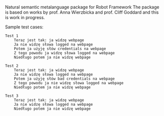 Natural semantic metalanguage package for Robot Framework
The package is based on works by prof. Anna Wierzbicka 
and prof. Cliff Goddard and this is work in progress.


Sample test cases:
```
Test 1
	Teraz jest tak: ja widzę webpage
	Ja nie widzę słowa logged na webpage
	Potem ja użyję słów credentials na webpage
	Z tego powodu ja widzę słowa logged na webpage
	Niedługo potem ja nie widzę webpage

Test 2
	Teraz jest tak: ja widzę webpage
	Ja nie widzę słowa logged na webpage
	Potem ja użyję słów bad credentials na webpage
	Z tego powodu ja nie widzę słowa logged na webpage
	Niedługo potem ja nie widzę webpage

Test 3
	Teraz jest tak: ja widzę webpage
	Ja nie widzę słowa logged na webpage
	Niedługo potem ja nie widzę webpage
```
